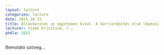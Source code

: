 ```yaml
---
layout: lecture
categories: lecture
date: 2015-10-31
title: Álláskeresés az egyetemen kívül. A karrierépítés első lépései
lecturer: Szabó Krisztina, + …
phdla: 2032
---
```


Bemutató szöveg...
